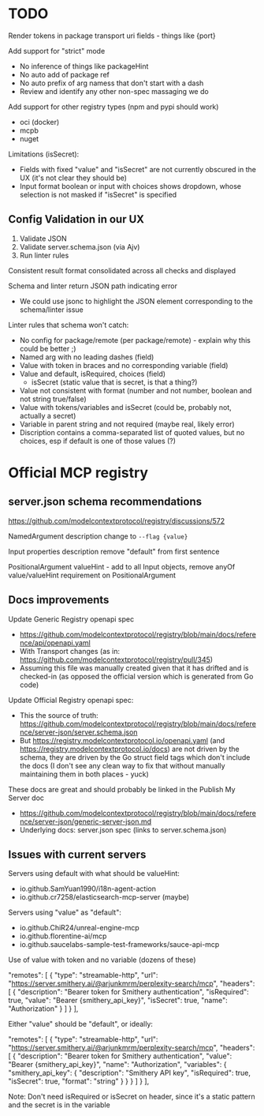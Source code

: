 # TODO

Render tokens in package transport uri fields - things like {port}

Add support for "strict" mode
- No inference of things like packageHint
- No auto add of package ref
- No auto prefix of arg namess that don't start with a dash
- Review and identify any other non-spec massaging we do

Add support for other registry types (npm and pypi should work)
- oci (docker)
- mcpb
- nuget

Limitations (isSecret):
- Fields with fixed "value" and "isSecret" are not currently obscured in the UX (it's not clear they should be)
- Input format boolean or input with choices shows dropdown, whose selection is not masked if "isSecret" is specified

## Config Validation in our UX

1. Validate JSON
2. Validate server.schema.json (via Ajv)
3. Run linter rules

Consistent result format consolidated across all checks and displayed

Schema and linter return JSON path indicating error
- We could use jsonc to highlight the JSON element corresponding to the schema/linter issue

Linter rules that schema won't catch:
- No config for package/remote (per package/remote) - explain why this could be better ;)
- Named arg with no leading dashes (field)
- Value with token in braces and no corresponding variable (field)
- Value and default, isRequired, choices (field)
  - isSecret (static value that is secret, is that a thing?)
- Value not consistent with format (number and not number, boolean and not string true/false)
- Value with tokens/variables and isSecret (could be, probably not, actually a secret)
- Variable in parent string and not required (maybe real, likely error)
- Discription contains a comma-separated list of quoted values, but no choices, esp if default is one of those values (?)

# Official MCP registry

## server.json schema recommendations

https://github.com/modelcontextprotocol/registry/discussions/572

NamedArgument description change to `--flag {value}`

Input properties description remove "default" from first sentence

PositionalArgument valueHint - add to all Input objects, remove anyOf value/valueHint requirement on PositionalArgument

## Docs improvements

Update Generic Registry openapi spec
- https://github.com/modelcontextprotocol/registry/blob/main/docs/reference/api/openapi.yaml
- With Transport changes (as in: https://github.com/modelcontextprotocol/registry/pull/345)
- Assuming this file was manually created given that it has drifted and is checked-in (as opposed the official version which is generated from Go code)

Update Official Registry openapi spec:
- This the source of truth: https://github.com/modelcontextprotocol/registry/blob/main/docs/reference/server-json/server.schema.json
- But https://registry.modelcontextprotocol.io/openapi.yaml (and https://registry.modelcontextprotocol.io/docs) are not driven by the schema, they are driven by the Go struct field tags which don't include the docs (I don't see any clean way to fix that without manually maintaining them in both places - yuck)

These docs are great and should probably be linked in the Publish My Server doc
- https://github.com/modelcontextprotocol/registry/blob/main/docs/reference/server-json/generic-server-json.md
- Underlying docs: server.json spec (links to server.schema.json)


## Issues with current servers

Servers using default with what should be valueHint:
- io.github.SamYuan1990/i18n-agent-action
- io.github.cr7258/elasticsearch-mcp-server (maybe)

Servers using "value" as "default":
- io.github.ChiR24/unreal-engine-mcp
- io.github.florentine-ai/mcp
- io.github.saucelabs-sample-test-frameworks/sauce-api-mcp

Use of value with token and no variable (dozens of these)

"remotes": [
  {
    "type": "streamable-http",
    "url": "https://server.smithery.ai/@arjunkmrm/perplexity-search/mcp",
    "headers": [
      {
        "description": "Bearer token for Smithery authentication",
        "isRequired": true,
        "value": "Bearer {smithery_api_key}",
        "isSecret": true,
        "name": "Authorization"
      }
    ]
  }
],

Either "value" should be "default", or ideally:

"remotes": [
  {
    "type": "streamable-http",
    "url": "https://server.smithery.ai/@arjunkmrm/perplexity-search/mcp",
    "headers": [
      {
        "description": "Bearer token for Smithery authentication",
        "value": "Bearer {smithery_api_key}",
        "name": "Authorization",
        "variables": {
          "smithery_api_key": {
            "description": "Smithery API key",
            "isRequired": true,
            "isSecret": true,
            "format": "string"
          }
        }
      }
    ]
  }
],

Note: Don't need isRequired or isSecret on header, since it's a static pattern and the secret is in the variable